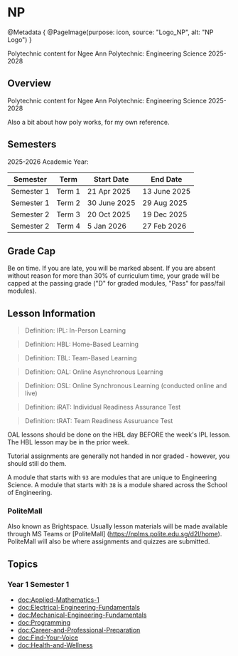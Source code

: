 # NP

@Metadata {
    @PageImage(purpose: icon, source: "Logo_NP", alt: "NP Logo")
}

Polytechnic content for Ngee Ann Polytechnic: Engineering Science 2025-2028

## Overview

Polytechnic content for Ngee Ann Polytechnic: Engineering Science 2025-2028

Also a bit about how poly works, for my own reference.

## Semesters

2025-2026 Academic Year:

| Semester | Term | Start Date | End Date |
| -------- | ---- | ---------- | -------- |
| Semester 1 | Term 1 | 21 Apr 2025 | 13 June 2025 |
| Semester 1 | Term 2 | 30 June 2025 | 29 Aug 2025 |
| Semester 2 | Term 3 | 20 Oct 2025 | 19 Dec 2025 |
| Semester 2 | Term 4 | 5 Jan 2026 | 27 Feb 2026 |

## Grade Cap

Be on time. If you are late, you will be marked absent. If you are absent without reason for 
more than 30% of curriculum time, your grade will be capped at the passing grade ("D" for 
graded modules, "Pass" for pass/fail modules).

## Lesson Information

> Definition: IPL: In-Person Learning

> Definition: HBL: Home-Based Learning

> Definition: TBL: Team-Based Learning

> Definition: OAL: Online Asynchronous Learning

> Definition: OSL: Online Synchronous Learning (conducted online and live)

> Definition: iRAT: Individual Readiness Assurance Test

> Definition: tRAT: Team Readiness Assuruance Test

OAL lessons should be done on the HBL day BEFORE the week's IPL lesson. The HBL lesson may be in the 
prior week.

Tutorial assignments are generally not handed in nor graded - however, you should still do them.

A module that starts with `93` are modules that are unique to Engineering Science. A module that starts with `38` 
is a module shared across the School of Engineering.

### PoliteMall

Also known as Brightspace. Usually lesson materials will be made available through MS Teams or [PoliteMall]
(https://nplms.polite.edu.sg/d2l/home). PoliteMall will also be where assignments and quizzes are submitted.

## Topics

### Year 1 Semester 1
- <doc:Applied-Mathematics-1>
- <doc:Electrical-Engineering-Fundamentals>
- <doc:Mechanical-Engineering-Fundamentals>
- <doc:Programming>
- <doc:Career-and-Professional-Preparation>
- <doc:Find-Your-Voice>
- <doc:Health-and-Wellness>
